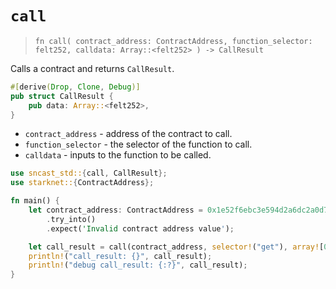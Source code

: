# `call`

> `fn call(
    contract_address: ContractAddress, function_selector: felt252, calldata: Array::<felt252>
) -> CallResult`

Calls a contract and returns `CallResult`.

```rust
#[derive(Drop, Clone, Debug)]
pub struct CallResult {
    pub data: Array::<felt252>,
}
```

- `contract_address` - address of the contract to call.
- `function_selector` - the selector of the function to call.
- `calldata` - inputs to the function to be called.

```rust
use sncast_std::{call, CallResult};
use starknet::{ContractAddress};

fn main() {
    let contract_address: ContractAddress = 0x1e52f6ebc3e594d2a6dc2a0d7d193cb50144cfdfb7fdd9519135c29b67e427
        .try_into()
        .expect('Invalid contract address value');

    let call_result = call(contract_address, selector!("get"), array![0x1]);
    println!("call_result: {}", call_result);
    println!("debug call_result: {:?}", call_result);
}
```
